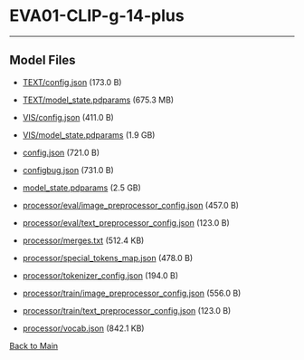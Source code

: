 
# EVA01-CLIP-g-14-plus
---



## Model Files

- [TEXT/config.json](https://paddlenlp.bj.bcebos.com/models/community/paddlemix/EVA/EVA01-CLIP-g-14-plus/TEXT/config.json) (173.0 B)

- [TEXT/model_state.pdparams](https://paddlenlp.bj.bcebos.com/models/community/paddlemix/EVA/EVA01-CLIP-g-14-plus/TEXT/model_state.pdparams) (675.3 MB)

- [VIS/config.json](https://paddlenlp.bj.bcebos.com/models/community/paddlemix/EVA/EVA01-CLIP-g-14-plus/VIS/config.json) (411.0 B)

- [VIS/model_state.pdparams](https://paddlenlp.bj.bcebos.com/models/community/paddlemix/EVA/EVA01-CLIP-g-14-plus/VIS/model_state.pdparams) (1.9 GB)

- [config.json](https://paddlenlp.bj.bcebos.com/models/community/paddlemix/EVA/EVA01-CLIP-g-14-plus/config.json) (721.0 B)

- [configbug.json](https://paddlenlp.bj.bcebos.com/models/community/paddlemix/EVA/EVA01-CLIP-g-14-plus/configbug.json) (731.0 B)

- [model_state.pdparams](https://paddlenlp.bj.bcebos.com/models/community/paddlemix/EVA/EVA01-CLIP-g-14-plus/model_state.pdparams) (2.5 GB)

- [processor/eval/image_preprocessor_config.json](https://paddlenlp.bj.bcebos.com/models/community/paddlemix/EVA/EVA01-CLIP-g-14-plus/processor/eval/image_preprocessor_config.json) (457.0 B)

- [processor/eval/text_preprocessor_config.json](https://paddlenlp.bj.bcebos.com/models/community/paddlemix/EVA/EVA01-CLIP-g-14-plus/processor/eval/text_preprocessor_config.json) (123.0 B)

- [processor/merges.txt](https://paddlenlp.bj.bcebos.com/models/community/paddlemix/EVA/EVA01-CLIP-g-14-plus/processor/merges.txt) (512.4 KB)

- [processor/special_tokens_map.json](https://paddlenlp.bj.bcebos.com/models/community/paddlemix/EVA/EVA01-CLIP-g-14-plus/processor/special_tokens_map.json) (478.0 B)

- [processor/tokenizer_config.json](https://paddlenlp.bj.bcebos.com/models/community/paddlemix/EVA/EVA01-CLIP-g-14-plus/processor/tokenizer_config.json) (194.0 B)

- [processor/train/image_preprocessor_config.json](https://paddlenlp.bj.bcebos.com/models/community/paddlemix/EVA/EVA01-CLIP-g-14-plus/processor/train/image_preprocessor_config.json) (556.0 B)

- [processor/train/text_preprocessor_config.json](https://paddlenlp.bj.bcebos.com/models/community/paddlemix/EVA/EVA01-CLIP-g-14-plus/processor/train/text_preprocessor_config.json) (123.0 B)

- [processor/vocab.json](https://paddlenlp.bj.bcebos.com/models/community/paddlemix/EVA/EVA01-CLIP-g-14-plus/processor/vocab.json) (842.1 KB)


[Back to Main](../../../)